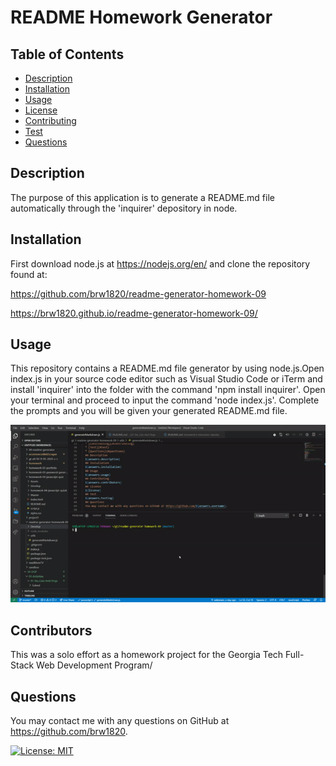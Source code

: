 
  # README Homework Generator
  ## Table of Contents
  * [Description](#description)
  * [Installation](#installation)
  * [Usage](#usage)
  * [License](#license)
  * [Contributing](#contributing)
  * [Test](#test)
  * [Questions](#questions)
  ## Description
  The purpose of this application is to generate a README.md file automatically through the 'inquirer' depository in node.
  ## Installation
  First download node.js at https://nodejs.org/en/ and clone the repository found at:

  https://github.com/brw1820/readme-generator-homework-09

  https://brw1820.github.io/readme-generator-homework-09/
  
  ## Usage
  This repository contains a README.md file generator by using node.js.Open index.js in your source code editor such as Visual Studio Code or iTerm and install 'inquirer' into the folder with the command 'npm install inquirer'.  Open your terminal and proceed to input the command 'node index.js'.  Complete the prompts and you will be given your generated README.md file.
  
  ![GIF of README Generator](./Assets/ezgif-6-6448bc24869b.gif)

  ## Contributors
  This was a solo effort as a homework project for the Georgia Tech Full-Stack Web Development Program/

  ## Questions
  You may contact me with any questions on GitHub at https://github.com/brw1820.

  [![License: MIT](https://img.shields.io/badge/License-MIT-yellow.svg)](https://opensource.org/licenses/MIT)
